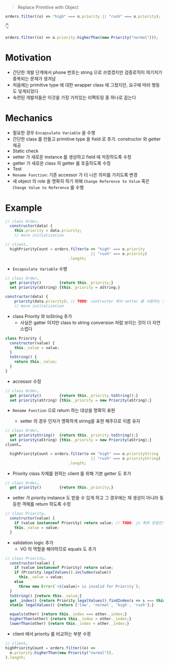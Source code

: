 > Replace Primitive with Object

```js
orders.filter((o) => "high" === o.priority || "rush" === o.priority);
```

👇

```js
orders.filter((o) => o.priority.higherThan(new Priority("normal")));
```

# Motivation

- 간단한 개발 단계에서 phone 번호는 string 으로 쓰였겠지만 검증로직이 여기저기 중복되는 문제가 생겨남
- 처음에는 primitive type 에 대한 wrapper class 에 그쳤지만, 요구에 따라 행동도 넣게되었다
- 숙련된 개발자들은 이것을 가장 가치있는 리팩토링 중 하나로 꼽는다

# Mechanics

- 필요한 경우 `Encapsulate Variable` 을 수행
- 간단한 class 를 만들고 primitive type 을 field 로 추가. constructor 와 getter 제공
- Static check
- setter 가 새로운 instance 를 생성하고 field 에 저장하도록 수정
- getter 가 새로운 class 의 getter 를 호출하도록 수정
- Test
- `Rename Function`: 기존 accessor 가 더 나은 의미를 가지도록 변경
- 새 object 의 role 을 명확히 하기 위해 `Change Reference to Value` 혹은 `Change Value to Reference` 를 수행

# Example

```js
// class Order…
  constructor(data) {
    this.priority = data.priority;
    // more initialization

// client…
  highPriorityCount = orders.filter(o => "high" === o.priority
                                      || "rush" === o.priority)
                            .length;

```

- `Encapsulate Variable` 수행

```js
// class Order…
  get priority()        {return this._priority;}
  set priority(aString) {this._priority = aString;}

constructor(data) {
    priority(data.priority); // TODO: contructor 에서 setter 를 사용하는 것이 일반적인 사례인가?
    // more initialization
```

- class Priority 와 toString 추가
  - 사실은 gatter 이지만 class to string conversion 처럼 보이는 것이 더 자연스럽다

```js
class Priority {
  constructor(value) {
    this._value = value;
  }
  toString() {
    return this._value;
  }
}
```

- accessor 수정

```js
// class Order…
  get priority()        {return this._priority.toString();}
  set priority(aString) {this._priority = new Priority(aString);}
```

- `Rename Function` 으로 return 하는 대상을 명확히 표현

  - setter 의 경우 인자가 명확하게 string을 표현 해주므로 이름 유지

```js
// class Order…
  get priorityString()  {return this._priority.toString();}
  set priority(aString) {this._priority = new Priority(aString);}
client…

  highPriorityCount = orders.filter(o => "high" === o.priorityString
                                      || "rush" === o.priorityString)
                            .length;
```

- Priority class 자체를 원하는 client 를 위해 기본 getter 도 추가

```js
// class Order…
  get priority()        {return this._priority;}
```

- setter 가 priority instance 도 받을 수 있게 하고 그 경우에는 재 생성이 아니라 동등한 객체를 return 하도록 수정

```js
// class Priority…
  constructor(value) {
    if (value instanceof Priority) return value; // TODO: js 특화 문법인가?  java 의 constructor 는 return type 이 없다 => static factory method 로 대체 가능?
    this._value = value;
  }

```

- validation logic 추가
  - VO 의 역할을 해야하므로 equals 도 추가

```js
// class Priority…
  constructor(value) {
    if (value instanceof Priority) return value;
    if (Priority.legalValues().includes(value))
      this._value = value;
    else
      throw new Error(`<${value}> is invalid for Priority`);
  }
  toString() {return this._value;}
  get _index() {return Priority.legalValues().findIndex(s => s === this._value);}
  static legalValues() {return ['low', 'normal', 'high', 'rush'];}

  equals(other) {return this._index === other._index;}
  higherThan(other) {return this._index > other._index;}
  lowerThan(other) {return this._index < other._index;}
```

- client 에서 priority 를 비교하는 부분 수정

```js
// client…
highPriorityCount = orders.filter((o) =>
  o.priority.higherThan(new Priority("normal")),
).length;
```
